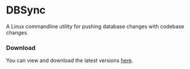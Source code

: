 # DBSync
A Linux commandline utility for pushing database changes with codebase changes.

### Download
You can view and download the latest versions [here](http://betahoster.com:773/Jarrrk/DBSync).
